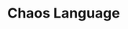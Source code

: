 ---
blog: https://chaos-lang.org/blog/
codehost: https://github.com/chaos-lang/chaos
logohandle: chaos-lang
sort: chaos-lang
title: Chaos Language
website: https://chaos-lang.org/
---